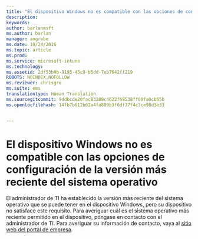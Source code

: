 ```yaml
---
title: "El dispositivo Windows no es compatible con las opciones de configuración de la versión más reciente del sistema operativo | Microsoft Intune"
description: 
keywords: 
author: barlanmsft
ms.author: barlan
manager: angrobe
ms.date: 10/24/2016
ms.topic: article
ms.prod: 
ms.service: microsoft-intune
ms.technology: 
ms.assetid: 2df53b9b-9195-45c9-b5dd-7eb7642ff219
ROBOTS: NOINDEX,NOFOLLOW
ms.reviewer: chrisgre
ms.suite: ems
translationtype: Human Translation
ms.sourcegitcommit: 9ddbcde20fac83289c4622f69538ff00fa0cb65b
ms.openlocfilehash: 14fb7b612b62a4fa809b3f6df37f4c3ce98d3e33


---
```



# <a name="windows-device-doesnt-comply-with-the-setting-for-the-latest-operating-system-version"></a>El dispositivo Windows no es compatible con las opciones de configuración de la versión más reciente del sistema operativo

El administrador de TI ha establecido la versión más reciente del sistema operativo que se puede tener en el dispositivo Windows, pero su dispositivo no satisface este requisito. Para averiguar cuál es el sistema operativo más reciente permitido en el dispositivo, póngase en contacto con el administrador de TI. Para averiguar su información de contacto, vaya al [sitio web del portal de empresa](http://portal.manage.microsoft.com).



<!--HONumber=Nov16_HO1-->


